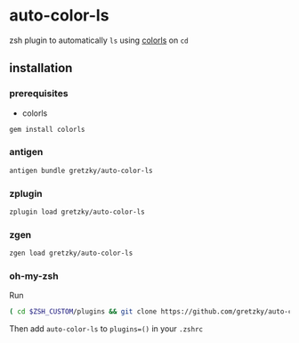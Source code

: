 # auto-color-ls

zsh plugin to automatically `ls` using [colorls](https://github.com/athityakumar/colorls) on `cd`

## installation

### prerequisites

- colorls

```bash
gem install colorls
```

### antigen

```bash
antigen bundle gretzky/auto-color-ls
```

### zplugin

```bash
zplugin load gretzky/auto-color-ls
```

### zgen

```bash
zgen load gretzky/auto-color-ls
```

### oh-my-zsh

Run
```bash
( cd $ZSH_CUSTOM/plugins && git clone https://github.com/gretzky/auto-color-ls )
```

Then add `auto-color-ls` to `plugins=()` in your `.zshrc`
